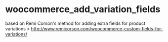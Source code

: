 # woocommerce_add_variation_fields

based on Remi Corson's method for adding extra fields for product variations > http://www.remicorson.com/woocommerce-custom-fields-for-variations/
